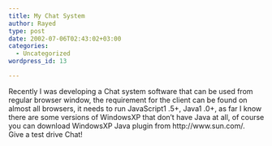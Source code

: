 ```yaml
---
title: My Chat System
author: Rayed
type: post
date: 2002-07-06T02:43:02+03:00
categories:
  - Uncategorized
wordpress_id: 13

---
```

<div style="clear:both;"></div>
<p>Recently I was developing a Chat system software that can be used from regular browser window, the requirement for the client can be found on almost all browsers, it needs to run JavaScript1 .5+, Java1 .0+, as far I know there are some versions of WindowsXP that don&#8217;t have Java at all, of course you can download WindowsXP Java plugin from http://www.sun.com/.<br />Give a test drive Chat!</p>
<div style="clear:both; padding-bottom: 0.25em;"></div>

